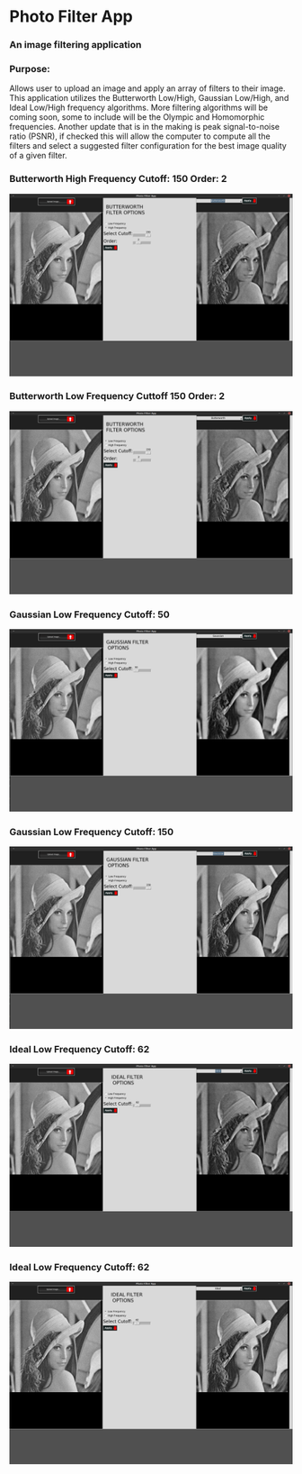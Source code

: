 # Photo Filter App
### An image filtering application

### Purpose:
Allows user to upload an image and apply an array of filters to their image. This application utilizes the Butterworth Low/High,
 Gaussian Low/High, and Ideal Low/High frequency algorithms. More filtering algorithms will be coming soon, some to include will be
 the Olympic and Homomorphic frequencies. Another update that is in the making is peak signal-to-noise ratio (PSNR), if checked
 this will allow the computer to compute all the filters and select a suggested filter configuration for the best image quality
 of a given filter.
 
 ###  Butterworth High Frequency Cutoff: 150 Order: 2
 ![](app/README_IMAGES/photofilter_butterworthh_c150_o2.png)
 ###  Butterworth Low Frequency Cuttoff 150 Order: 2
 ![](app/README_IMAGES/photofilter_butterworthl_c150_o2.png)
 ###  Gaussian Low Frequency Cutoff: 50
 ![](app/README_IMAGES/photofilter_gaussianl_c50.png)
 ###  Gaussian Low Frequency Cutoff: 150
 ![](app/README_IMAGES/photofilter_gaussianl_c150.png)
 ###  Ideal Low Frequency Cutoff: 62
 ![](app/README_IMAGES/photofilter_idealh_c62.png)
 ###  Ideal Low Frequency Cutoff: 62
 ![](app/README_IMAGES/photofilter_ideall_c62.png)
 
